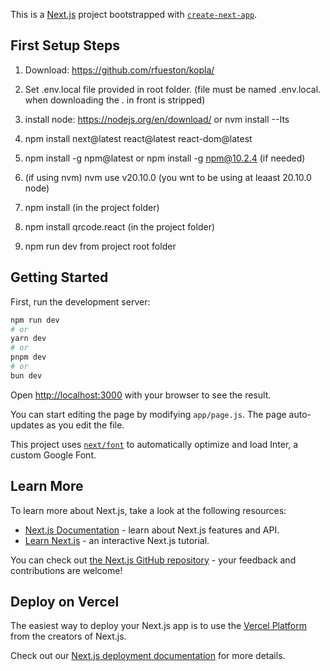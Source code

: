 This is a [Next.js](https://nextjs.org/) project bootstrapped with [`create-next-app`](https://github.com/vercel/next.js/tree/canary/packages/create-next-app).


## First Setup Steps

1. Download: https://github.com/rfueston/kopla/

2. Set .env.local file provided in root folder. (file must be named .env.local. when downloading the . in front is stripped) 

3. install node: https://nodejs.org/en/download/ or nvm install --Its

4. npm install next@latest react@latest react-dom@latest

5. npm install -g npm@latest or npm install -g npm@10.2.4 (if needed)

6. (if using nvm) nvm use v20.10.0 (you wnt to be using at leaast 20.10.0 node)

7. npm install (in the project folder)

8. npm install qrcode.react (in the project folder)

9. npm run dev from project root folder

## Getting Started

First, run the development server:

```bash
npm run dev
# or
yarn dev
# or
pnpm dev
# or
bun dev
```

Open [http://localhost:3000](http://localhost:3000) with your browser to see the result.

You can start editing the page by modifying `app/page.js`. The page auto-updates as you edit the file.

This project uses [`next/font`](https://nextjs.org/docs/basic-features/font-optimization) to automatically optimize and load Inter, a custom Google Font.

## Learn More

To learn more about Next.js, take a look at the following resources:

- [Next.js Documentation](https://nextjs.org/docs) - learn about Next.js features and API.
- [Learn Next.js](https://nextjs.org/learn) - an interactive Next.js tutorial.

You can check out [the Next.js GitHub repository](https://github.com/vercel/next.js/) - your feedback and contributions are welcome!

## Deploy on Vercel

The easiest way to deploy your Next.js app is to use the [Vercel Platform](https://vercel.com/new?utm_medium=default-template&filter=next.js&utm_source=create-next-app&utm_campaign=create-next-app-readme) from the creators of Next.js.

Check out our [Next.js deployment documentation](https://nextjs.org/docs/deployment) for more details.
